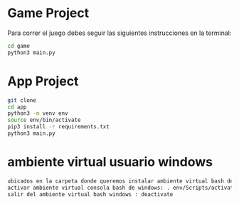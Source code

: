 # Game Project

Para correr el juego debes seguir las siguientes instrucciones en la terminal:

```sh
cd game
python3 main.py
```


# App Project

```sh
git clone
cd app
python3 -m venv env
source env/bin/activate
pip3 install -r requirements.txt
python3 main.py
```

# ambiente virtual usuario windows

```sh
ubicados en la carpeta donde queremos instalar ambiente virtual bash de windows: python3 -m venv env
activar ambiente virtual consola bash de windows: . env/Scripts/activate
salir del ambiente virtual bash windows : deactivate
```
